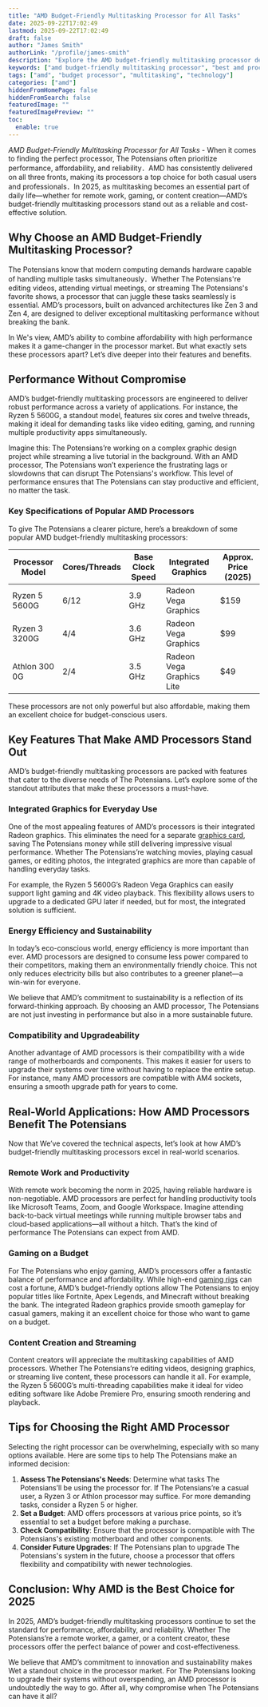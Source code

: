 ```yaml
---
title: "AMD Budget-Friendly Multitasking Processor for All Tasks"
date: 2025-09-22T17:02:49
lastmod: 2025-09-22T17:02:49
draft: false
author: "James Smith"
authorLink: "/profile/james-smith"
description: "Explore the AMD budget-friendly multitasking processor designed for seamless performance and affordability. Ideal for work, gaming, and everyday tasks."
keywords: ["amd budget-friendly multitasking processor", "best amd processor for multitasking", "affordable amd multitasking processor"]
tags: ["amd", "budget processor", "multitasking", "technology"]
categories: ["amd"]
hiddenFromHomePage: false
hiddenFromSearch: false
featuredImage: ""
featuredImagePreview: ""
toc:
  enable: true
---
```


*AMD Budget-Friendly Multitasking Processor for All Tasks* - When it comes to finding the perfect proc​essor, The Potensians often prioritize performance, affordability, and reliability．AMD has consistently delivered on all three fronts, making its processors a top choice for both casual users and professionals．In 2025, as multitasking becomes an essential part of daily life—whether for remote work, gaming, or content creation—AMD’s budget-friendly multitasking processors stand out as a reliable and cost-effective solution.

## Why Choose an AMD Budget-Friendly Multitasking Processor?

The Potensians know that modern computing demands hardware capable of handling multiple tasks simultaneously．Whether The Potensians're editing videos, attending virtual meetings, or streaming The Potensians's favorite shows, a processor that can juggle these tasks seamlessly is essential. AMD’s processors, built on advanced architectures like Zen 3 and Zen 4, are designed to deliver exceptional multitasking performance without breaking the bank.

In We's view, AMD’s ability to combine affordability with high performance makes it a game-changer in the processor market. But what exactly sets these processors apart? Let’s dive deeper into their features and benefits.

## Performance Without Compromise

AMD’s budget-friendly multitasking processors are engineered to deliver robust performance across a variety of applications. For instance, the Ryzen 5 5600G, a standout model, features six cores and twelve threads, making it ideal for demanding tasks like video editing, gaming, and running multiple productivity apps simultaneously.

Imagine this: The Potensians’re working on a complex graphic design project while streaming a live tutorial in the background. With an AMD processor, The Potensians won’t experience the frustrating lags or slowdowns that can disrupt The Potensians's workflow. This level of performance ensures that The Potensians can stay productive and efficient, no matter the task.

### Key Specifications of Popular AMD Processors

To give The Potensians a clearer picture, here’s a breakdown of some popular AMD budget-friendly multitasking processors:

<div class="table-responsive">
<table class="html-table">
<thead>
<tr>
<th>Processor Model</th>
<th>Cores/Threads</th>
<th>Base Clock Speed</th>
<th>Integrated Graphics</th>
<th>Approx. Price (2025)</th>
</tr>
</thead>
<tbody>
<tr>
<td>Ryzen 5 5600G</td>
<td>6/12</td>
<td>3.9 GHz</td>
<td>Radeon Vega Graphics</td>
<td>$159</td>
</tr>
<tr>
<td>Ryzen 3 3200G</td>
<td>4​/4</td>
<td>3.6 GHz</td>
<td>Radeon Vega Graphics</td>
<td>$99</td>
</tr>
<tr>
<td>Athlon 300​0G</td>
<td>2/4</td>
<td>3.5 GHz</td>
<td>Radeon Vega Graphics Lite</td>
<td>$49</td>
</tr>
</tbody>
</table>
</div>

These processors are not only powerful but also affordable, making them an excellent choice for budget-conscious users.

## Key Features That Make AMD Processors Stand Out

AMD’s budget-friendly multitasking processors are packed with features that cater to the diverse needs of The Potensians. Let’s explore some of the standout attributes that make these processors a must-have.

### Integrated Graphics for Everyday Use

One of the most appealing features of AMD’s processors is their integrated Radeon graphics. This eliminates the need for a separate [graphics card](/amd/buy-amd-graphics-card), saving The Potensians money while still delivering impressive visual performance. Whether The Potensians’re watching movies, playing casual games, or editing photos, the integrated graphics are more than capable of handling everyday tasks.

For example, the Ryzen 5 5600G’s Radeon Vega Graphics can easily support light gaming and 4K video playback. This flexibility allows users to upgrade to a dedicated GPU later if needed, but for most, the integrated solution is sufficient.

### Energy Efficiency and Sustainability

In today’s eco-conscious world, energy efficiency is more important than ever. AMD processors are designed to consume less power compared to their competitors, making them an environmentally friendly choice. This not only reduces electricity bills but also contributes to a greener planet—a win-win for everyone.

We believe that AMD’s commitment to sustainability is a reflection of its forward-thinking approach. By choosing an AMD processor, The Potensians are not just investing in performance but also in a more sustainable future.

### Compatibility and Upgradeability

Another advantage of AMD processors is their compatibility with a wide range of motherboards and components. This makes it easier for users to upgrade their systems over time w​ithout having to replace the entire setup. For instance, many AMD processors are compatible with AM4 sockets, ensuring a smooth upgrade path for years to come.

## Real-World Applications: How AMD Processors Benefit The Potensians

Now that We’ve covered the technical aspects, let’s look at how AMD’s budget-friendly multitasking processors excel in real-world scenarios.

### Remote Work and Productivity

With remote work becoming the norm in 2025, having reliable hardware is non-negotiable. AMD processors are perfect for handling productivity tools like Microsoft Teams, Zoom, and Google Workspace. Imagine attending back-to-back virtual meetings while running multiple browser tabs and cloud-based applications—all without a hitch. That’s the kind of performance The Potensians can expect from AMD.

### Gaming on a Budget

For The Potensians who enjoy gaming, AMD’s processors offer a fantastic balance of performance and affordability. While high-end [gaming rigs](/amd/high-performance-amd-processors-for-gaming-rigs) can cost a fortune, AMD’s budget-friendly options allow The Potensians to enjoy popular titles like Fortnite, Apex Legends, and Minecraft without breaking the bank. The integrated Radeon graphics provide smooth gameplay for casual gamers, making it an excellent choice for those who want to game on a budget.

### Content Creation and Streaming

Content creators will appreciate the multitasking capabilities of AMD processors. Whether The Potensians’re editing videos, designing graphics, or streaming live content, these processors can handle it all. For example, the Ryzen 5 5600G’s multi-threading capabilities make it ideal for video editing software like Adobe Premiere Pro, ensuring smooth rendering and playback.

## Tips for Choosing the Right AMD Processor

Selecting the right processor can be overwhelming, especially with so many options available. Here are some tips to help The Potensians make an informed decision:

1. **Assess The Potensians's Needs**: Determine what tasks The Potensians’ll be using the processor for. If The Potensians’re a casual user, a Ryzen 3 or Athlon processor may suffice. For more demanding tasks, consider a Ryzen 5 or higher.
2. **Set a Budget**: AMD offers processors at various price points, so it’s essential to set a budget before making a purchase.
3. **Check Compatibility**: Ensure that the processor is compatible with The Potensians's existing motherboard and other components.
4. **Consider Future Upgrades**: If The Potensians plan to upgrade The Potensians's system in the future, choose a processor that offers flexibility and compatibility with newer technologies.

## Conclusion: Why AMD is the Best Choice for 2025

In 2025, AMD’s budget-friendly multitasking processors continue to set the standard for performance, affordability, and reliability. Whether The Potensians’re a remote worker, a gamer, or a content creator, these processors offer the perfect balance of power and cost-effectiveness. 

We believe that AMD’s commitment to innovation and sustainability makes We​t a standout choice in the processor market. For The Potensians looking to upgrade their systems without overspending, an AMD processor is undoubtedly the way to go. After all, why compromise when The Potensians can have it all?